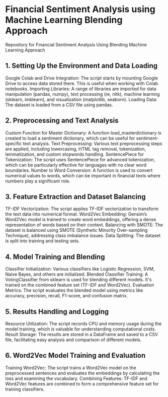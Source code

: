 # Financial Sentiment Analysis using Machine Learning Blending Approach
Repository for Financial Sentiment Analysis Using Blending Machine Learning Approach

## 1. Setting Up the Environment and Data Loading

Google Colab and Drive Integration: The script starts by mounting Google Drive to access data stored there. This is useful when working with Colab notebooks.
Importing Libraries: A range of libraries are imported for data manipulation (pandas, numpy), text processing (re, nltk), machine learning (sklearn, imblearn), and visualization (matplotlib, seaborn).
Loading Data: The dataset is loaded from a CSV file using pandas.
## 2. Preprocessing and Text Analysis

Custom Function for Master Dictionary: A function load_masterdictionary is created to load a sentiment dictionary, which can be useful for sentiment-specific text analysis.
Text Preprocessing: Various text preprocessing steps are applied, including lowercasing, HTML tag removal, tokenization, lemmatization, and custom stopwords handling.
SentencePiece for Tokenization: The script uses SentencePiece for advanced tokenization, which can be particularly effective for languages with no clear word boundaries.
Number to Word Conversion: A function is used to convert numerical values to words, which can be important in financial texts where numbers play a significant role.
## 3. Feature Extraction and Dataset Balancing

TF-IDF Vectorization: The script applies TF-IDF vectorization to transform the text data into numerical format.
Word2Vec Embedding: Gensim’s Word2Vec model is trained to create word embeddings, offering a dense representation of words based on their context.
Balancing with SMOTE: The dataset is balanced using SMOTE (Synthetic Minority Over-sampling Technique), addressing class imbalance issues.
Data Splitting: The dataset is split into training and testing sets.

## 4. Model Training and Blending
Classifier Initialization: Various classifiers like Logistic Regression, SVM, Naive Bayes, and others are initialized.
Blended Classifier Training: A VotingClassifier from sklearn is used for blending different models. It's trained on the combined feature set (TF-IDF and Word2Vec).
Evaluation Metrics: The script evaluates the blended model using metrics like accuracy, precision, recall, F1-score, and confusion matrix.

## 5. Results Handling and Logging
Resource Utilization: The script records CPU and memory usage during the model training, which is valuable for understanding computational costs.
Result Storage: The results are stored in a DataFrame and saved to a CSV file, facilitating easy analysis and comparison of different models.

## 6. Word2Vec Model Training and Evaluation
Training Word2Vec: The script trains a Word2Vec model on the preprocessed sentences and evaluates the embeddings by calculating the loss and examining the vocabulary.
Combining Features: TF-IDF and Word2Vec features are combined to form a comprehensive feature set for training classifiers.
